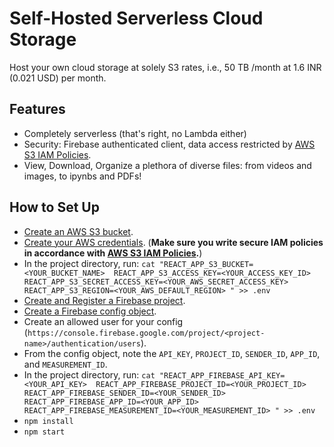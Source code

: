 # Self-Hosted Serverless Cloud Storage

Host your own cloud storage at solely S3 rates, i.e., 50 TB /month at 1.6 INR (0.021 USD) per month.

## Features
* Completely serverless (that's right, no Lambda either)
* Security: Firebase authenticated client, data access restricted by 
  [AWS S3 IAM Policies](https://aws.amazon.com/blogs/security/writing-iam-policies-how-to-grant-access-to-an-amazon-s3-bucket/).
* View, Download, Organize a plethora of diverse files: from videos and images, to ipynbs and PDFs!

## How to Set Up

* [Create an AWS S3 bucket](https://docs.aws.amazon.com/AmazonS3/latest/userguide/create-bucket-overview.html).
* [Create your AWS credentials](https://docs.aws.amazon.com/general/latest/gr/aws-sec-cred-types.html#access-keys-and-secret-access-keys). (**Make sure you write secure IAM policies in accordance with [AWS S3 IAM Policies](https://aws.amazon.com/blogs/security/writing-iam-policies-how-to-grant-access-to-an-amazon-s3-bucket/).**)  
* In the project directory, run: `cat "REACT_APP_S3_BUCKET=<YOUR_BUCKET_NAME> 
  REACT_APP_S3_ACCESS_KEY=<YOUR_ACCESS_KEY_ID> 
  REACT_APP_S3_SECRET_ACCESS_KEY=<YOUR_AWS_SECRET_ACCESS_KEY> 
  REACT_APP_S3_REGION=<YOUR_AWS_DEFAULT_REGION>
  " >> .env`
* [Create and Register a Firebase project](https://firebase.google.com/docs/web/setup#create-firebase-project).
* [Create a Firebase config object](https://firebase.google.com/docs/web/setup#config-object).
* Create an allowed user for your config (`https://console.firebase.google.com/project/<project-name>/authentication/users`).
* From the config object, note the `API_KEY`, `PROJECT_ID`, `SENDER_ID`, `APP_ID`, and `MEASUREMENT_ID`.
* In the project directory, run: `cat "REACT_APP_FIREBASE_API_KEY=<YOUR_API_KEY> 
  REACT_APP_FIREBASE_PROJECT_ID=<YOUR_PROJECT_ID>
  REACT_APP_FIREBASE_SENDER_ID=<YOUR_SENDER_ID>
  REACT_APP_FIREBASE_APP_ID=<YOUR_APP_ID>
  REACT_APP_FIREBASE_MEASUREMENT_ID=<YOUR_MEASUREMENT_ID>
  " >> .env`
* `npm install`
* `npm start`
